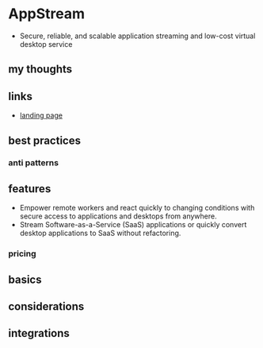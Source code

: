 # AppStream

- Secure, reliable, and scalable application streaming and low-cost virtual desktop service

## my thoughts

## links

- [landing page](https://aws.amazon.com/appstream2/?did=ap_card&trk=ap_card)

## best practices

### anti patterns

## features

- Empower remote workers and react quickly to changing conditions with secure access to applications and desktops from anywhere.
- Stream Software-as-a-Service (SaaS) applications or quickly convert desktop applications to SaaS without refactoring.

### pricing

## basics

## considerations

## integrations
